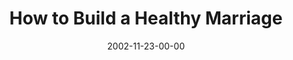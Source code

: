 ---
layout: message
category: message
series: "Do It Yourself"
title: "How to Build a Healthy Marriage"
date: 2002-11-23-00-00
message_id: 254
audio: "http://s3.amazonaws.com/crossroads-media/messages/audio/Build%20Healthy%20Marriage2.mp3"
audio-duration: "39:46"
tag: 
 - forgiveness
 - relationship
 - husband
 - flv
 - marriage
 - tome
 - wives
explicit: false
---